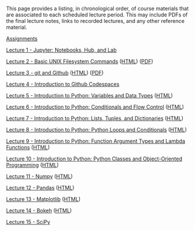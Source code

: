 <!--
.. title: Course Materials
.. slug: index
.. date: 2020-01-01 11:24:22 UTC-05:00
-->


This page provides a listing, in chronological order, of course materials that are associated to
each scheduled lecture period.  This may include PDFs of the final lecture notes, links to recorded lectures, 
and any other reference material.


[Assignments](https://github.com/PGE311?q=&type=public&language=&sort=)


<a href="https://youtu.be/jSNs4I4abKg" target="blank_">Lecture 1 - Jupyter: Notebooks, Hub, and Lab</a> 

<a href="https://youtu.be/iRvjfdccNTk" target="blank_">Lecture 2 - Basic UNIX Filesystem Commands</a> ([HTML](/slides/BasicUnixCommands_FileSystem.slides.html)) ([PDF](/slides/BasicUnixCommands_FileSystem.pdf))

<a href="https://youtu.be/0xrsyxsI31A" target="blank_">Lecture 3 - git and Github</a> ([HTML](/slides/git_and_Github.slides.html)) ([PDF](/slides/git_and_Github.pdf))

<a href="https://youtu.be/T4R897LRBiM" target="blank_">Lecture 4 - Introduction to Github Codespaces</a> 

<a href="https://youtu.be/Q1GTRWg9ciA" target="blank_">Lecture 5 - Introduction to Python: Variables and Data Types</a> ([HTML](https://johnfoster.pge.utexas.edu/numerical-methods-book/PythonIntro_VariablesDataTypes.html)) 

<a href="https://youtu.be/fOkjvo3Jjs4" target="blank_">Lecture 6 - Introduction to Python: Conditionals and Flow Control</a> ([HTML](https://johnfoster.pge.utexas.edu/numerical-methods-book/PythonIntro_ConditionalsFlowControl.html)) 

<a href="https://youtu.be/-5AEvur4F0c" target="blank_">Lecture 7 - Introduction to Python: Lists, Tuples, and Dictionaries</a> ([HTML](https://johnfoster.pge.utexas.edu/numerical-methods-book/PythonIntro_ListsTuplesDictionaries.html)) 

<a href="https://youtu.be/Uz2F5yYfU6s" target="blank_">Lecture 8 - Introduction to Python: Python Loops and Conditionals</a> ([HTML](https://johnfoster.pge.utexas.edu/numerical-methods-book/PythonIntro_Loops.html)) 

<a href="https://youtu.be/-pGA4WGoaAQ" target="blank_">Lecture 9 - Introduction to Python: Function Argument Types and Lambda Functions</a> ([HTML](https://johnfoster.pge.utexas.edu/numerical-methods-book/PythonIntro_Functions.html)) 

<a href="https://youtu.be/5QYfp9IF6m0" target="blank_">Lecture 10 - Introduction to Python: Python Classes and Object-Oriented Programming</a> ([HTML](https://johnfoster.pge.utexas.edu/numerical-methods-book/PythonIntro_ObjectOrientedProgramming.html)) 

<a href="https://youtu.be/37WEVRpQJ5M" target="blank_">Lecture 11 - Numpy</a> ([HTML](https://johnfoster.pge.utexas.edu/numerical-methods-book/ScientificPython_Numpy.html)) 

<a href="https://youtu.be/jE-XTWhWLRU" target="blank_">Lecture 12 - Pandas</a> ([HTML](https://johnfoster.pge.utexas.edu/numerical-methods-book/ScientificPython_Pandas.html)) 

<a href="https://youtu.be/1FuSvXlqHns" target="blank_">Lecture 13 - Matplotlib</a> ([HTML](https://johnfoster.pge.utexas.edu/numerical-methods-book/ScientificPython_Matplotlib.html)) 

<a href="https://youtu.be/1FuSvXlqHns" target="blank_">Lecture 14 - Bokeh</a> ([HTML](https://johnfoster.pge.utexas.edu/numerical-methods-book/ScientificPython_Bokeh.html)) 

<a href="https://youtu.be/1FuSvXlqHns" target="blank_">Lecture 15 - SciPy</a> 
